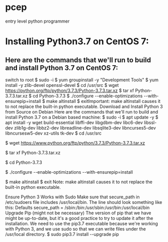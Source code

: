 # pcep
entry level python programmer

# Installing Python3.7 on CentOS 7:

## Here are the commands that we'll run to build and install Python 3.7 on CentOS 7:
switch to root 
$ sudo -i
$ yum groupinstall -y "Development Tools"
$ yum install -y zlib-devel openssl-devel
$ cd /usr/src
$ wget https://python.org/ftp/python/3.7.3/Python-3.7.3.tar.xz
$ tar xf Python-3.7.3.tar.xz
$ cd Python-3.7.3
$ ./configure --enable-optimizations --with-ensurepip=install
$ make altinstall
$ exitImportant: make altinstall causes it to not replace the built-in python executable.
Download and Install Python 3 from Source on Debian
Here are the commands that we'll run to build and install Python 3.7 on a Debian based machine:
$ sudo -i
$ apt update -y
$ apt install -y
wget
build-essential
libffi-dev
libgdbm-dev
libc6-dev
libssl-dev
zlib1g-dev
libbz2-dev
libreadline-dev
libsqlite3-dev
libncurses5-dev
libncursesw5-dev
xz-utils
tk-dev
$ cd /usr/src

$ wget https://www.python.org/ftp/python/3.7.3/Python-3.7.3.tar.xz

$ tar xf Python-3.7.3.tar.xz

$ cd Python-3.7.3

$ ./configure --enable-optimizations --with-ensurepip=install

$ make altinstall
$ exit
Note: make altinstall causes it to not replace the built-in python executable.

Ensure Python 3 Works with Sudo
Make sure that secure_path in /etc/sudoers file includes /usr/local/bin. The line should look something like this:
Defaults secure_path = /sbin:/bin:/usr/sbin:/usr/bin:/usr/local/bin
Upgrade Pip (might not be necessary)
The version of pip that we have might be up-to-date, but it's a good practice to try to update it after the installation. We need to use the pip3.7 executable because we're working with Python 3, and we use sudo so that we can write files under the /usr/local directory.
$ sudo pip3.7 install --upgrade pip

